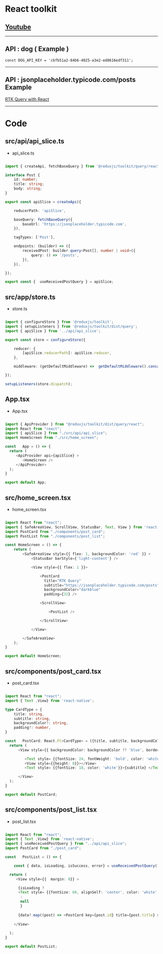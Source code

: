 # React toolkit 
## [Youtube](https://www.youtube.com/watch?v=9zySeP5vH9c)  

---  

## API : dog  ( Example )  

`const DOG_API_KEY = 'cbfb51a2-84b6-4025-a3e2-ed8616edf311';`  

---   


## API : jsonplaceholder.typicode.com/posts  Example

[RTK Query with React](https://medium.com/@jdhawks/redux-toolkit-and-rtk-query-with-react-js-14e34be65622)  

---  

# Code  

## src/api/api_slice.ts  
- api_slice.ts  

```typescript  

import { createApi, fetchBaseQuery } from '@reduxjs/toolkit/query/react';

interface Post {
    id: number;
    title: string;
    body: string;
}

export const apiSlice = createApi({

    reducerPath: 'apiSlice',

    baseQuery: fetchBaseQuery({
        baseUrl: 'https://jsonplaceholder.typicode.com',
    }),

    tagTypes: ['Post'],

    endpoints: (builder) => ({
        receivedPost: builder.query<Post[], number | void>({
            query: () => '/posts', 
        }),
    }),

});

export const {  useReceivedPostQuery } = apiSlice;

```  

## src/app/store.ts  

- store.ts  

```typescript  

import { configureStore } from '@reduxjs/toolkit';
import { setupListeners } from '@reduxjs/toolkit/dist/query';
import { apiSlice } from '../api/api_slice';

export const store = configureStore({

    reducer: {
        [apiSlice.reducerPath]: apiSlice.reducer,
    },

    middleware: (getDefaultMiddleware) =>  getDefaultMiddleware().concat(apiSlice.middleware)

});

setupListeners(store.dispatch);

```  

## App.tsx  
- App.tsx  

```typescript  

import { ApiProvider } from "@reduxjs/toolkit/dist/query/react";
import React from "react";
import { apiSlice } from "./src/api/api_slice";
import HomeScreen from "./src/home_screen";

const   App = () => {
  return (  
     <ApiProvider api={apiSlice} >
        <HomeScreen />
     </ApiProvider>
  );
}

export default App;

```  

## src/home_screen.tsx  
- home_screen.tsx  

```typescript  

import React from "react";
import { SafeAreaView, ScrollView, StatusBar, Text, View } from 'react-native';
import PostCard from "./components/post_card";
import PostList from "./components/post_list";

const HomeScreen = () => {
    return (
        <SafeAreaView style={{ flex: 1, backgroundColor: 'red' }} >
            <StatusBar barStyle={'light-content'} />

            <View style={{ flex: 1 }}>

                <PostCard 
                  title="RTK Query" 
                  subtitle="https://jsonplaceholder.typicode.com/posts" 
                  backgroundColor="darkblue" 
                  padding={32} />

                <ScrollView>

                    <PostList />

                </ScrollView>

            </View>

        </SafeAreaView>
    );
}

export default HomeScreen;

```  

## src/components/post_card.tsx  
- post_card.tsx  

```typescript  

import React from "react";
import { Text ,View} from 'react-native';

type CardType = {
    title: string,
    subtitle: string,
    backgroundColor?: string,
    padding?: number,
}

const   PostCard: React.FC<CardType> = ({title, subtitle, backgroundColor, padding}) => {
  return (  
      <View style={{ backgroundColor: backgroundColor ?? 'blue', borderRadius: 12, margin: 14, padding: padding ??  12}}>

         <Text style= {{fontSize: 24, fontWeight: 'bold', color: 'white'}}>{title} </Text>
         <View style={{height: 8}}></View>
         <Text style= {{fontSize: 18, color: 'white'}}>{subtitle} </Text>

      </View>
  );
}

export default PostCard;

```  

## src/components/post_list.tsx  
- post_list.tsx  

```typescript  

import React from "react";
import { Text ,View} from 'react-native';
import { useReceivedPostQuery } from "../api/api_slice";
import PostCard from "./post_card";

const   PostList = () => {

    const { data, isLoading, isSuccess, error} = useReceivedPostQuery();

  return (  
     <View style={{  margin: 8}} > 

      {isLoading ?  
      <Text style= {{fontSize: 60, alignSelf: 'center', color: 'white', fontWeight: 'bold'}}>Loading...</Text>
       : 
       null
       }
       
      {data?.map((post) => <PostCard key={post.id} title={post.title} subtitle={post.body} />)}
      
    </View>
    
  );
}

export default PostList;

```  




